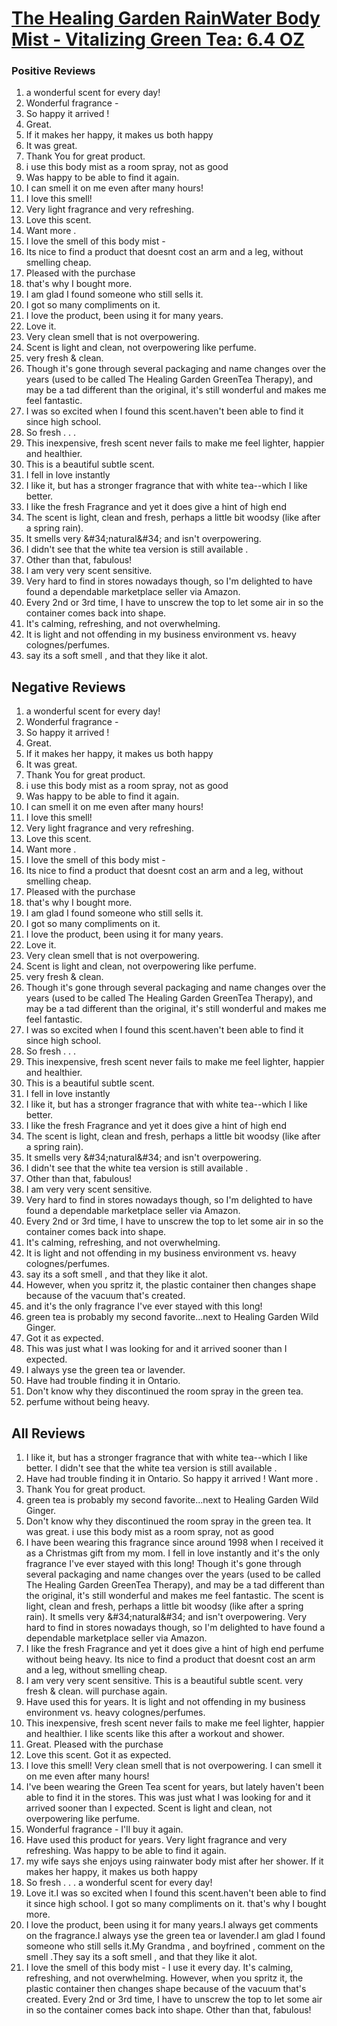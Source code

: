 # [The Healing Garden RainWater Body Mist - Vitalizing Green Tea: 6.4 OZ](https://products.checkmycream.com/products/The-Healing-Garden-RainWater-Body-Mist-Vitalizing-Green-Tea:-6.4-OZ.html)

### Positive Reviews

<ol>
      <li>a wonderful scent for every day!</li>
      <li>Wonderful fragrance -  </li>
      <li>So happy it arrived !</li>
      <li>Great.</li>
      <li>If it makes her happy, it makes us both happy</li>
      <li>It was great.</li>
      <li>Thank You for great product.</li>
      <li>i use this body mist as a room spray, not as good</li>
      <li>Was happy to be able to find it again.</li>
      <li>I can smell it on me even after many hours!</li>
      <li>I love this smell!  </li>
      <li>Very light fragrance and very refreshing.  </li>
      <li>Love this scent.  </li>
      <li>Want more .</li>
      <li>I love the smell of this body mist -</li>
      <li>Its nice to find a product that doesnt cost an arm and a leg, without smelling cheap.</li>
      <li>Pleased with the purchase</li>
      <li>that&#x27;s why I bought more.</li>
      <li>I am glad I found someone who still sells it.</li>
      <li>I got so many compliments on it.</li>
      <li>I love the product, been using it for many years.</li>
      <li>Love it.</li>
      <li>Very clean smell that is not overpowering.  </li>
      <li>Scent is light and clean, not overpowering like perfume.</li>
      <li>very fresh &amp; clean.</li>
      <li>Though it&#x27;s gone through several packaging and name changes over the years (used to be called The Healing Garden GreenTea Therapy), and may be a tad different than the original, it&#x27;s still wonderful and makes me feel fantastic.</li>
      <li>I was so excited when I found this scent.haven&#x27;t been able to find it since high school.</li>
      <li>So fresh . . .</li>
      <li>This inexpensive, fresh scent never fails to make me feel lighter, happier and healthier.</li>
      <li>This is a beautiful subtle scent.</li>
      <li>I fell in love instantly</li>
      <li>I like it, but has a stronger fragrance that with white tea--which I like better.  </li>
      <li>I like the fresh Fragrance and yet it does give a hint of high end  </li>
      <li>The scent is light, clean and fresh, perhaps a little bit woodsy (like after a spring rain).</li>
      <li>It smells very &amp;#34;natural&amp;#34; and isn&#x27;t overpowering.</li>
      <li>I didn&#x27;t see that the white tea version is still available .</li>
      <li>Other than that, fabulous!</li>
      <li>I am very very scent sensitive.</li>
      <li>Very hard to find in stores nowadays though, so I&#x27;m delighted to have found a dependable marketplace seller via Amazon.</li>
      <li>Every 2nd or 3rd time, I have to unscrew the top to let some air in so the container comes back into shape.  </li>
      <li>It&#x27;s calming, refreshing, and not overwhelming.  </li>
      <li>It is light and not offending in my business environment vs. heavy colognes/perfumes.</li>
      <li>say its a soft smell , and that they like it alot.</li>
</ol>


<h2>Negative Reviews</h2>
<ol>
<li> a wonderful scent for every day!</li>
<li> Wonderful fragrance -  </li>
<li> So happy it arrived !</li>
<li> Great.</li>
<li> If it makes her happy, it makes us both happy</li>
<li> It was great.</li>
<li> Thank You for great product.</li>
<li> i use this body mist as a room spray, not as good</li>
<li> Was happy to be able to find it again.</li>
<li> I can smell it on me even after many hours!</li>
<li> I love this smell!  </li>
<li> Very light fragrance and very refreshing.  </li>
<li> Love this scent.  </li>
<li> Want more .</li>
<li> I love the smell of this body mist -</li>
<li> Its nice to find a product that doesnt cost an arm and a leg, without smelling cheap.</li>
<li> Pleased with the purchase</li>
<li> that&#x27;s why I bought more.</li>
<li> I am glad I found someone who still sells it.</li>
<li> I got so many compliments on it.</li>
<li> I love the product, been using it for many years.</li>
<li> Love it.</li>
<li> Very clean smell that is not overpowering.  </li>
<li> Scent is light and clean, not overpowering like perfume.</li>
<li> very fresh &amp; clean.</li>
<li> Though it&#x27;s gone through several packaging and name changes over the years (used to be called The Healing Garden GreenTea Therapy), and may be a tad different than the original, it&#x27;s still wonderful and makes me feel fantastic.</li>
<li> I was so excited when I found this scent.haven&#x27;t been able to find it since high school.</li>
<li> So fresh . . .</li>
<li> This inexpensive, fresh scent never fails to make me feel lighter, happier and healthier.</li>
<li> This is a beautiful subtle scent.</li>
<li> I fell in love instantly</li>
<li> I like it, but has a stronger fragrance that with white tea--which I like better.  </li>
<li> I like the fresh Fragrance and yet it does give a hint of high end  </li>
<li> The scent is light, clean and fresh, perhaps a little bit woodsy (like after a spring rain).</li>
<li> It smells very &amp;#34;natural&amp;#34; and isn&#x27;t overpowering.</li>
<li> I didn&#x27;t see that the white tea version is still available .</li>
<li> Other than that, fabulous!</li>
<li> I am very very scent sensitive.</li>
<li> Very hard to find in stores nowadays though, so I&#x27;m delighted to have found a dependable marketplace seller via Amazon.</li>
<li> Every 2nd or 3rd time, I have to unscrew the top to let some air in so the container comes back into shape.  </li>
<li> It&#x27;s calming, refreshing, and not overwhelming.  </li>
<li> It is light and not offending in my business environment vs. heavy colognes/perfumes.</li>
<li> say its a soft smell , and that they like it alot.</li>
<li> However, when you spritz it, the plastic container then changes shape because of the vacuum that&#x27;s created.  </li>
<li> and it&#x27;s the only fragrance I&#x27;ve ever stayed with this long!  </li>
<li> green tea is probably my second favorite...next to Healing Garden Wild Ginger.</li>
<li> Got it as expected.</li>
<li> This was just what I was looking for and it arrived sooner than I expected.</li>
<li> I always yse the green tea or lavender.</li>
<li> Have had trouble finding it in Ontario.</li>
<li> Don&#x27;t know why they discontinued the room spray in the green tea.</li>
<li> perfume without being heavy.  </li>
</ol>

<h2>All Reviews</h2>

<ol>
    <li> I like it, but has a stronger fragrance that with white tea--which I like better.  I didn&#x27;t see that the white tea version is still available .</li>
    <li> Have had trouble finding it in Ontario. So happy it arrived ! Want more .</li>
    <li> Thank You for great product.</li>
    <li> green tea is probably my second favorite...next to Healing Garden Wild Ginger.</li>
    <li> Don&#x27;t know why they discontinued the room spray in the green tea. It was great. i use this body mist as a room spray, not as good</li>
    <li> I have been wearing this fragrance since around 1998 when I received it as a Christmas gift from my mom. I fell in love instantly and it&#x27;s the only fragrance I&#x27;ve ever stayed with this long!  Though it&#x27;s gone through several packaging and name changes over the years (used to be called The Healing Garden GreenTea Therapy), and may be a tad different than the original, it&#x27;s still wonderful and makes me feel fantastic. The scent is light, clean and fresh, perhaps a little bit woodsy (like after a spring rain). It smells very &amp;#34;natural&amp;#34; and isn&#x27;t overpowering. Very hard to find in stores nowadays though, so I&#x27;m delighted to have found a dependable marketplace seller via Amazon.</li>
    <li> I like the fresh Fragrance and yet it does give a hint of high end  perfume without being heavy.  Its nice to find a product that doesnt cost an arm and a leg, without smelling cheap.</li>
    <li> I am very very scent sensitive. This is a beautiful subtle scent. very fresh &amp; clean. will purchase again.</li>
    <li> Have used this for years.  It is light and not offending in my business environment vs. heavy colognes/perfumes.</li>
    <li> This inexpensive, fresh scent never fails to make me feel lighter, happier and healthier. I like scents like this after a workout and shower.</li>
    <li> Great. Pleased with the purchase</li>
    <li> Love this scent.  Got it as expected.</li>
    <li> I love this smell!  Very clean smell that is not overpowering.  I can smell it on me even after many hours!</li>
    <li> I&#x27;ve been wearing the Green Tea scent for years, but lately haven&#x27;t been able to find it in the stores.  This was just what I was looking for and it arrived sooner than I expected. Scent is light and clean, not overpowering like perfume.</li>
    <li> Wonderful fragrance -  I&#x27;ll buy it again.</li>
    <li> Have used this product for years.  Very light fragrance and very refreshing.  Was happy to be able to find it again.</li>
    <li> my wife says she enjoys using rainwater body mist after her shower. If it makes her happy, it makes us both happy</li>
    <li> So fresh . . . a wonderful scent for every day!</li>
    <li> Love it.I was so excited when I found this scent.haven&#x27;t been able to find it since high school. I got so many compliments on it. that&#x27;s why I bought more.</li>
    <li> I love the product, been using it for many years.I always get comments on the fragrance.I always yse the green tea or lavender.I am glad I found someone who still sells it.My Grandma , and boyfrined , comment on the smell .They say its a soft smell , and that they like it alot.</li>
    <li> I love the smell of this body mist - I use it every day.  It&#x27;s calming, refreshing, and not overwhelming.  However, when you spritz it, the plastic container then changes shape because of the vacuum that&#x27;s created.  Every 2nd or 3rd time, I have to unscrew the top to let some air in so the container comes back into shape.  Other than that, fabulous!</li>
</ol>




